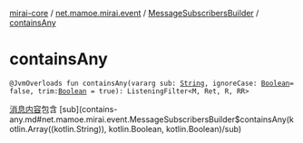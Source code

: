 [mirai-core](../../index.md) / [net.mamoe.mirai.event](../index.md) / [MessageSubscribersBuilder](index.md) / [containsAny](./contains-any.md)

# containsAny

`@JvmOverloads fun containsAny(vararg sub: `[`String`](https://kotlinlang.org/api/latest/jvm/stdlib/kotlin/-string/index.html)`, ignoreCase: `[`Boolean`](https://kotlinlang.org/api/latest/jvm/stdlib/kotlin/-boolean/index.html)` = false, trim: `[`Boolean`](https://kotlinlang.org/api/latest/jvm/stdlib/kotlin/-boolean/index.html)` = true): ListeningFilter<M, Ret, R, RR>`

[消息内容](../../net.mamoe.mirai.message.data/-message/content-to-string.md)包含 [sub](contains-any.md#net.mamoe.mirai.event.MessageSubscribersBuilder$containsAny(kotlin.Array((kotlin.String)), kotlin.Boolean, kotlin.Boolean)/sub)

